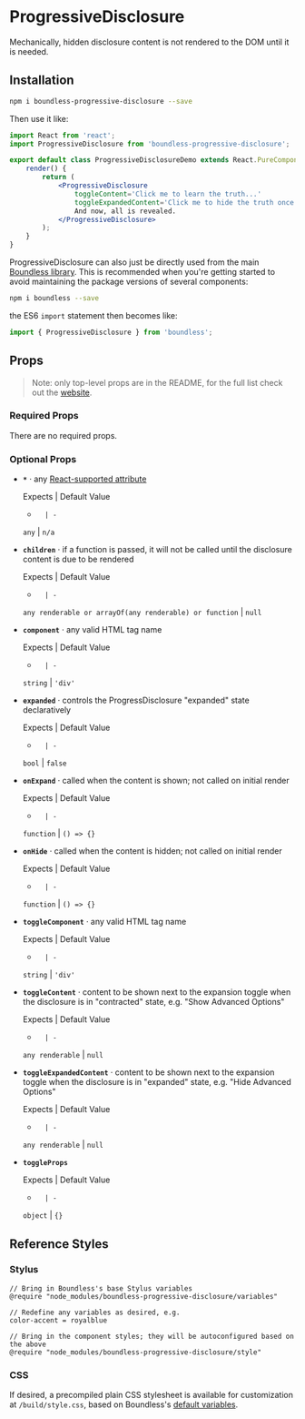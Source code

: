 <!---
THIS IS AN AUTOGENERATED FILE. EDIT PACKAGES/BOUNDLESS-PROGRESSIVE-DISCLOSURE/INDEX.JS INSTEAD.
-->
# ProgressiveDisclosure

Mechanically, hidden disclosure content is not rendered to the DOM until it is needed.

## Installation

```bash
npm i boundless-progressive-disclosure --save
```

Then use it like:


```jsx
import React from 'react';
import ProgressiveDisclosure from 'boundless-progressive-disclosure';

export default class ProgressiveDisclosureDemo extends React.PureComponent {
    render() {
        return (
            <ProgressiveDisclosure
                toggleContent='Click me to learn the truth...'
                toggleExpandedContent='Click me to hide the truth once again...'>
                And now, all is revealed.
            </ProgressiveDisclosure>
        );
    }
}
```



ProgressiveDisclosure can also just be directly used from the main [Boundless library](https://www.npmjs.com/package/boundless). This is recommended when you're getting started to avoid maintaining the package versions of several components:

```bash
npm i boundless --save
```

the ES6 `import` statement then becomes like:

```js
import { ProgressiveDisclosure } from 'boundless';
```



## Props

> Note: only top-level props are in the README, for the full list check out the [website](http://boundless.js.org/ProgressiveDisclosure).

### Required Props

There are no required props.


### Optional Props

- __`*`__ &middot; any [React-supported attribute](https://facebook.github.io/react/docs/tags-and-attributes.html#html-attributes)

  Expects | Default Value
  -       | -
  `any` | `n/a`

- __`children`__ &middot; if a function is passed, it will not be called until the disclosure content is due to be rendered

  Expects | Default Value
  -       | -
  `any renderable or arrayOf(any renderable) or function` | `null`

- __`component`__ &middot; any valid HTML tag name

  Expects | Default Value
  -       | -
  `string` | `'div'`

- __`expanded`__ &middot; controls the ProgressDisclosure "expanded" state declaratively

  Expects | Default Value
  -       | -
  `bool` | `false`

- __`onExpand`__ &middot; called when the content is shown; not called on initial render

  Expects | Default Value
  -       | -
  `function` | `() => {}`

- __`onHide`__ &middot; called when the content is hidden; not called on initial render

  Expects | Default Value
  -       | -
  `function` | `() => {}`

- __`toggleComponent`__ &middot; any valid HTML tag name

  Expects | Default Value
  -       | -
  `string` | `'div'`

- __`toggleContent`__ &middot; content to be shown next to the expansion toggle when the disclosure is in "contracted" state, e.g. "Show Advanced Options"

  Expects | Default Value
  -       | -
  `any renderable` | `null`

- __`toggleExpandedContent`__ &middot; content to be shown next to the expansion toggle when the disclosure is in "expanded" state, e.g. "Hide Advanced Options"

  Expects | Default Value
  -       | -
  `any renderable` | `null`

- __`toggleProps`__

  Expects | Default Value
  -       | -
  `object` | `{}`


## Reference Styles
### Stylus
```stylus
// Bring in Boundless's base Stylus variables
@require "node_modules/boundless-progressive-disclosure/variables"

// Redefine any variables as desired, e.g.
color-accent = royalblue

// Bring in the component styles; they will be autoconfigured based on the above
@require "node_modules/boundless-progressive-disclosure/style"
```

### CSS
If desired, a precompiled plain CSS stylesheet is available for customization at `/build/style.css`, based on Boundless's [default variables](https://github.com/enigma-io/boundless/blob/master/variables.styl).

